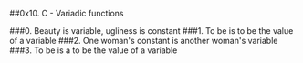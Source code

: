 ##0x10. C - Variadic functions

###0. Beauty is variable, ugliness is constant
###1. To be is to be the value of a variable
###2. One woman's constant is another woman's variable
###3. To be is a to be the value of a variable
